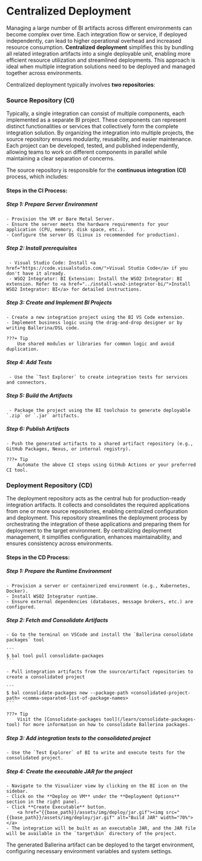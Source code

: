 # Centralized Deployment

Managing a large number of BI artifacts across different environments can become complex over time. Each integration flow or service, if deployed independently, can lead to higher operational overhead and increased resource consumption. **Centralized deployment** simplifies this by bundling all related integration artifacts into a single deployable unit, enabling more efficient resource utilization and streamlined deployments. This approach is ideal when multiple integration solutions need to be deployed and managed together across environments.

Centralized deployment typically involves **two repositories**:

### Source Repository (CI)

Typically, a single integration can consist of multiple components, each implemented as a separate BI project. These components can represent distinct functionalities or services that collectively form the complete integration solution. By organizing the integration into multiple projects, the source repository ensures modularity, reusability, and easier maintenance. Each project can be developed, tested, and published independently, allowing teams to work on different components in parallel while maintaining a clear separation of concerns.

The source repository is responsible for the **continuous integration (CI)** process, which includes:

#### Steps in the CI Process:

##### Step 1: Prepare Server Environment

    - Provision the VM or Bare Metal Server.
    - Ensure the server meets the hardware requirements for your application (CPU, memory, disk space, etc.).
    - Configure the server OS (Linux is recommended for production).


##### Step 2: Install prerequisites

     - Visual Studio Code: Install <a href="https://code.visualstudio.com/">Visual Studio Code</a> if you don't have it already.
     - WSO2 Integrator: BI Extension: Install the WSO2 Integrator: BI extension. Refer to <a href="../install-wso2-integrator-bi/">Install WSO2 Integrator: BI</a> for detailed instructions.


##### Step 3: Create and Implement BI Projects

    - Create a new integration project using the BI VS Code extension.
    - Implement business logic using the drag-and-drop designer or by writing Ballerina/DSL code.

    ???+ Tip
        Use shared modules or libraries for common logic and avoid duplication.

##### Step 4: Add Tests
     - Use the `Test Explorer` to create integration tests for services and connectors.

##### Step 5: Build the Artifacts

     - Package the project using the BI toolchain to generate deployable `.zip` or `.jar` artifacts.

##### Step 6: Publish Artifacts

    - Push the generated artifacts to a shared artifact repository (e.g., GitHub Packages, Nexus, or internal registry).

    ???+ Tip
        Automate the above CI steps using GitHub Actions or your preferred CI tool.

### Deployment Repository (CD)

The deployment repository acts as the central hub for production-ready integration artifacts. It collects and consolidates the required applications from one or more source repositories, enabling centralized configuration and deployment. This repository streamlines the deployment process by orchestrating the integration of these applications and preparing them for deployment to the target environment. By centralizing deployment management, it simplifies configuration, enhances maintainability, and ensures consistency across environments.

#### Steps in the CD Process:

##### Step 1: Prepare the Runtime Environment

    - Provision a server or containerized environment (e.g., Kubernetes, Docker).
    - Install WSO2 Integrator runtime.
    - Ensure external dependencies (databases, message brokers, etc.) are configured.

##### Step 2: Fetch and Consolidate Artifacts
    - Go to the terminal on VSCode and install the `Ballerina consolidate packages` tool

    ```
    $ bal tool pull consolidate-packages
    ```

    - Pull integration artifacts from the source/artifact repositories to create a consolidated project

    ```
    $ bal consolidate-packages new --package-path <consolidated-project-path> <comma-separated-list-of-package-names>
    ```

    ???+ Tip
        Visit the [Consolidate-packages tool](/learn/consolidate-packages-tool) for more information on how to consolidate Ballerina packages.

##### Step 3: Add integration tests to the consolidated project
    - Use the `Test Explorer` of BI to write and execute tests for the consolidated project.    

##### Step 4: Create the executable JAR for the project

    - Navigate to the Visualizer view by clicking on the BI icon on the sidebar.
    - Click on the **Deploy on VM** under the **Deployment Options** section in the right panel.
    - Click **Create Executable** button.       
        <a href="{{base_path}}/assets/img/deploy/jar.gif"><img src="{{base_path}}/assets/img/deploy/jar.gif" alt="Build JAR" width="70%"></a> 
    - The integration will be built as an executable JAR, and the JAR file will be available in the `target\bin` directory of the project.

The generated Ballerina artifact can be deployed to the target environment, configuring necessary environment variables and system settings.
